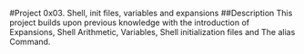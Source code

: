 #Project 0x03. Shell, init files, variables and expansions ##Description This project builds upon previous knowledge with the introduction of Expansions, Shell Arithmetic, Variables, Shell initialization files and The alias Command.

